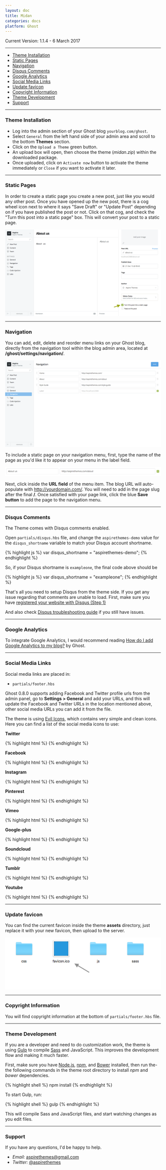 ```yaml
---
layout: doc
title: Midan
categories: docs
platform: Ghost
---
```


Current Version: 1.1.4 - 6 March 2017

---

* [Theme Installation](#theme-installation)
* [Static Pages](#static-pages)
* [Navigation](#navigation)
* [Disqus Comments](#disqus-comments)
* [Google Analytics](#google-analytics)
* [Social Media Links](#social-media-links)
* [Update favicon](#update-favicon)
* [Copyright Information](#copyright-information)
* [Theme Development](#theme-development)
* [Support](#support)

---

### Theme Installation

* Log into the admin section of your Ghost blog `yourblog.com/ghost`.
* Select `General` from the left hand side of your admin area and scroll to the bottom **Themes** section.
* Click on the `Upload a Theme` green button.
* An upload box will open, then choose the theme (*midan.zip*) within the downloaded package.
* Once uploaded, click on `Activate now` button to activate the theme immediately or `Close` if you want to activate it later.

---

### Static Pages

In order to create a static page you create a new post, just like you would any other post. Once you have opened up the new post, there is a cog wheel icon next to where it says "Save Draft" or "Update Post" depending on if you have published the post or not. Click on that cog, and check the "Turn this post into a static page" box. This will convert your post to a static page.

![static page](/images/docs/ghost/shared/staticpage.png)

---

### Navigation

You can add, edit, delete and reorder menu links on your Ghost blog, directly from the navigation tool within the blog admin area, located at **/ghost/settings/navigation/**.

![navigation menu](/images/docs/ghost/shared/navigation-edit.png)

To include a static page on your navigation menu, first, type the name of the page as you'd like it to appear on your menu in the label field.

![label field](/images/docs/ghost/shared/label-field.png)

Next, click inside the **URL field** of the menu item. The blog URL will auto-populate with http://yourdomain.com/. You will need to add in the page slug after the final **/**. Once satisfied with your page link, click the blue **Save button** to add the page to the navigation menu.

---

### Disqus Comments

The Theme comes with Disqus comments enabled.

Open `partials/disqus.hbs` file, and change the `aspirethemes-demo` value for the `disqus_shortname` variable to match your Disqus account shortname.

{% highlight js %}
var disqus_shortname = "aspirethemes-demo";
{% endhighlight %}

So, if your Disqus shortname is `exampleone`, the final code above should be

{% highlight js %}
var disqus_shortname = "exampleone";
{% endhighlight %}

That's all you need to setup Disqus from the theme side. If you get any issue regarding that comments are unable to load. First, make sure you have [registered your website with Disqus (Step 1)](https://help.disqus.com/customer/portal/articles/466182-publisher-quick-start-guide)

And also check [Disqus troubleshooting guide](https://help.disqus.com/customer/portal/articles/472007-i-m-receiving-the-message-%22we-were-unable-to-load-disqus-%22) if you still have issues.

---

### Google Analytics

To integrate Google Analytics, I would recommend reading [How do I add Google Analytics to my blog?](http://support.ghost.org/add-google-analytics-blog/) by Ghost.

---

### Social Media Links

Social media links are placed in:

* `partials/footer.hbs`

Ghost 0.8.0 supports adding Facebook and Twitter profile urls from the admin panel, go to **Settings > General** and add your URLs, and this will update the Facebook and Twitter URLs in the location mentioned above, other social media URLs you can add it from the file.

The theme is using [Evil Icons](http://evil-icons.io/), which contains very simple and clean icons. Here you can find a list of the social media icons to use:

**Twitter**

{% highlight html %}
<span data-icon="ei-sc-twitter" data-size="s"></span>
{% endhighlight %}

**Facebook**

{% highlight html %}
<span data-icon="ei-sc-facebook" data-size="s"></span>
{% endhighlight %}

**Instagram**

{% highlight html %}
<span data-icon="ei-sc-instagram" data-size="s"></span>
{% endhighlight %}

**Pinterest**

{% highlight html %}
<span data-icon="ei-sc-pinterest" data-size="s"></span>
{% endhighlight %}

**Vimeo**

{% highlight html %}
<span data-icon="ei-sc-vimeo" data-size="s"></span>
{% endhighlight %}

**Google-plus**

{% highlight html %}
<span data-icon="ei-sc-google-plus" data-size="s"></span>
{% endhighlight %}

**Soundcloud**

{% highlight html %}
<span data-icon="ei-sc-soundcloud" data-size="s"></span>
{% endhighlight %}

**Tumblr**

{% highlight html %}
<span data-icon="ei-sc-tumblr" data-size="s"></span>
{% endhighlight %}

**Youtube**

{% highlight html %}
<span data-icon="ei-sc-youtube" data-size="s"></span>
{% endhighlight %}

---

### Update favicon

You can find the current favicon inside the theme **assets** directory, just replace it with your new favicon, then upload to the server.

![Update favicon](/images/docs/ghost/shared/update-favicon.png)

---

### Copyright Information

You will find copyright information at the bottom of `partials/footer.hbs` file.

---

### Theme Development

If you are a developer and need to do customization work, the theme is using [Gulp](https://github.com/gulpjs/gulp) to compile [Sass](http://sass-lang.com/) and JavaScript. This improves the development flow and making it much faster.

First, make sure you have [Node.js](https://nodejs.org/en/), [npm](https://www.npmjs.com/), and [Bower](https://bower.io/#install-bower) installed, then run the-the following commands in the theme root directory to install *npm* and *bower* dependencies.

{% highlight shell %}
npm install
{% endhighlight %}

To start Gulp, run:

{% highlight shell %}
gulp
{% endhighlight %}

This will compile Sass and JavaScript files, and start watching changes as you edit files.

---

### Support

If you have any questions, I'd be happy to help.

* _Email:_ [aspirethemes@gmail.com](mailto:aspirethemes@gmail.com)
* _Twitter:_ [@aspirethemes](https://twitter.com/aspirethemes)